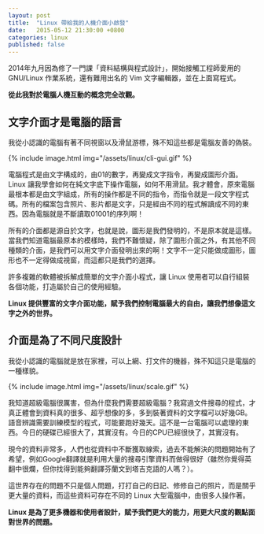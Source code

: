 ```yaml
---
layout: post
title:  "Linux 帶給我的人機介面小啟發"
date:   2015-05-12 21:30:00 +0800
categories: linux
published: false
---
```


2014年九月因為修了一門課「資料結構與程式設計」，開始接觸工程師愛用的 GNU/Linux 作業系統，還有難用出名的 Vim 文字編輯器，並在上面寫程式。

**從此我對於電腦人機互動的概念完全改觀。**

## 文字介面才是電腦的語言

我從小認識的電腦有著不同視窗以及滑鼠游標，殊不知這些都是電腦友善的偽裝。

{% include image.html
           img="/assets/linux/cli-gui.gif" %}

電腦程式是由文字構成的，由01的數字，再變成文字指令，再變成圖形介面。Linux 讓我學會如何在純文字底下操作電腦，如何不用滑鼠。我才體會，原來電腦最根本都是由文字組成，所有的操作都是不同的指令，而指令就是一段文字程式碼。所有的檔案包含照片、影片都是文字，只是經由不同的程式解讀成不同的東西。因為電腦就是不斷讀取01001的序列啊！

所有的介面都是源自於文字，也就是說，圖形是我們發明的，不是原本就是這樣。當我們知道電腦最原本的模樣時，我們不難懷疑，除了圖形介面之外，有其他不同種類的介面，是我們可以用文字介面發明出來的啊！文字不一定只能做成圖形，圖形也不一定得做成視窗，而這都只是我們的選擇。

許多複雜的軟體被拆解成簡單的文字介面小程式，讓 Linux 使用者可以自行組裝各個功能，打造屬於自己的使用經驗。

**Linux 提供豐富的文字介面功能，賦予我們控制電腦最大的自由，讓我們想像這文字之外的世界。**

## 介面是為了不同尺度設計

我從小認識的電腦就是放在家裡，可以上網、打文件的機器，殊不知這只是電腦的一種樣貌。

{% include image.html
           img="/assets/linux/scale.gif" %}

我知道超級電腦很厲害，但為什麼我們需要超級電腦？我寫過文件搜尋的程式，才真正體會到資料真的很多、超乎想像的多，多到裝著資料的文字檔可以好幾GB。語音辨識需要訓練模型的程式，可能要跑好幾天。這不是一台電腦可以處理的東西。今日的硬碟已經很大了，其實沒有。今日的CPU已經很快了，其實沒有。

現今的資料非常多，人們也從資料中不斷獲取線索，過去不能解決的問題開始有了希望，例如Google翻譯就是利用大量的搜尋引擎資料而做得很好（雖然你覺得英翻中很爛，但你找得到能夠翻譯芬蘭文到塔吉克語的人嗎？）。

這世界存在的問題不只是個人問題，打打自己的日記、修修自己的照片，而是關乎更大量的資料，而這些資料可存在不同的 Linux 大型電腦中，由很多人操作著。

**Linux 是為了更多機器和使用者設計，賦予我們更大的能力，用更大尺度的觀點面對世界的問題。**
